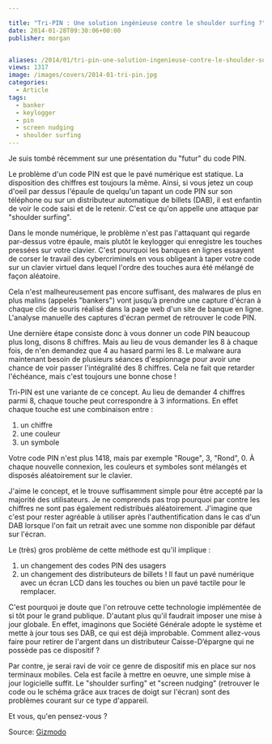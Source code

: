 ```yaml
---

title: "Tri-PIN : Une solution ingénieuse contre le shoulder surfing ?"
date: 2014-01-28T09:30:06+00:00
publisher: morgan


aliases: /2014/01/tri-pin-une-solution-ingenieuse-contre-le-shoulder-surfing/
views: 1317
image: /images/covers/2014-01-tri-pin.jpg
categories:
  - Article
tags:
  - banker
  - keylogger
  - pin
  - screen nudging
  - shoulder surfing
---
```

Je suis tombé récemment sur une présentation du "futur" du code PIN.

Le problème d'un code PIN est que le pavé numérique est statique. La disposition des chiffres est toujours la même. Ainsi, si vous jetez un coup d'oeil par dessus l'épaule de quelqu'un tapant un code PIN sur son téléphone ou sur un distributeur automatique de billets (DAB), il est enfantin de voir le code saisi et de le retenir. C'est ce qu'on appelle une attaque par "shoulder surfing".

Dans le monde numérique, le problème n'est pas l'attaquant qui regarde par-dessus votre épaule, mais plutôt le keylogger qui enregistre les touches pressées sur votre clavier. C'est pourquoi les banques en lignes essayent de corser le travail des cybercriminels en vous obligeant à taper votre code sur un clavier virtuel dans lequel l'ordre des touches aura été mélangé de façon aléatoire.

Cela n'est malheureusement pas encore suffisant, des malwares de plus en plus malins (appelés "bankers") vont jusqu’à prendre une capture d'écran à chaque clic de souris réalisé dans la page web d'un site de banque en ligne. L'analyse manuelle des captures d'écran permet de retrouver le code PIN.

Une dernière étape consiste donc à vous donner un code PIN beaucoup plus long, disons 8 chiffres. Mais au lieu de vous demander les 8 à chaque fois, de n'en demandez que 4 au hasard parmi les 8. Le malware aura maintenant besoin de plusieurs séances d'espionnage pour avoir une chance de voir passer l'intégralité des 8 chiffres. Cela ne fait que retarder l'échéance, mais c'est toujours une bonne chose !

Tri-PIN est une variante de ce concept. Au lieu de demander 4 chiffres parmi 8, chaque touche peut correspondre à 3 informations. En effet chaque touche est une combinaison entre :

  1. un chiffre
  2. une couleur
  3. un symbole

Votre code PIN n'est plus 1418, mais par exemple "Rouge", 3, "Rond", 0. À chaque nouvelle connexion, les couleurs et symboles sont mélangés et disposés aléatoirement sur le clavier.



J'aime le concept, et le trouve suffisamment simple pour être accepté par la majorité des utilisateurs. Je ne comprends pas trop pourquoi par contre les chiffres ne sont pas également redistribués aléatoirement. J'imagine que c'est pour rester agréable à utiliser après l'authentification dans le cas d'un DAB lorsque l'on fait un retrait avec une somme non disponible par défaut sur l'écran.

Le (très) gros problème de cette méthode est qu'il implique :

  1. un changement des codes PIN des usagers
  2. un changement des distributeurs de billets ! Il faut un pavé numérique avec un écran LCD dans les touches ou bien un pavé tactile pour le remplacer.

C'est pourquoi je doute que l'on retrouve cette technologie implémentée de si tôt pour le grand publique. D'autant plus qu'il faudrait imposer une mise à jour globale. En effet, imaginons que Société Générale adopte le système et mette à jour tous ses DAB, ce qui est déjà improbable. Comment allez-vous faire pour retirer de l'argent dans un distributeur Caisse-D’épargne qui ne possède pas ce dispositif ?

Par contre, je serai ravi de voir ce genre de dispositif mis en place sur nos terminaux mobiles. Cela est facile à mettre en oeuvre, une simple mise à jour logicielle suffit. Le "shoulder surfing" et "screen nudging" (retrouver le code ou le schéma grâce aux traces de doigt sur l'écran) sont des problèmes courant sur ce type d'appareil.

Et vous, qu'en pensez-vous ?

Source: [Gizmodo](http://gizmodo.com/the-future-of-pin-could-involve-color-and-shape-buttons-1509670607)
